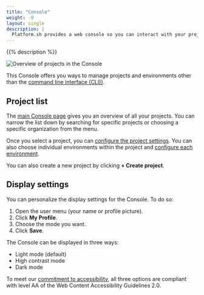 ```yaml
---
title: "Console"
weight: -9
layout: single
description: |
  Platform.sh provides a web console so you can interact with your projects and manage your environments.
---
```


{{% description %}}

![Overview of projects in the Console](/images/management-console/all-projects.png "0.5")

This Console offers you ways to manage projects and environments other than the [command line interface (CLI))](../cli/_index.md).

## Project list

The [main Console page](https://console.platform.sh) gives you an overview of all your projects.
You can narrow the list down by searching for specific projects or choosing a specific organization from the menu.

Once you select a project, you can [configure the project settings](./configure-project.md).
You can also choose individual environments within the project and [configure each environment](./configure-environment.md).

You can also create a new project by clicking **+ Create project**.

## Display settings

You can personalize the display settings for the Console.
To do so:

1. Open the user menu (your name or profile picture).
2. Click **My Profile**.
3. Choose the mode you want.
4. Click **Save**.

The Console can be displayed in three ways:

* Light mode (default)
* High contrast mode
* Dark mode

To meet our [commitment to accessibility](/security/wcag.md),
all three options are compliant with level AA of the Web Content Accessibility Guidelines 2.0.
